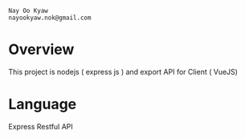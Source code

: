 
    Nay Oo Kyaw 
    nayookyaw.nok@gmail.com
    

# Overview
This project is nodejs ( express js ) and export API for Client ( VueJS) <br>

# Language
Express
Restful API
